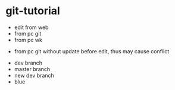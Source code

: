 # git-tutorial
- edit from web
- from pc git
- from pc wk
* from pc git without update before edit, thus may cause conflict
- dev branch
- master branch
- new dev branch
- blue

